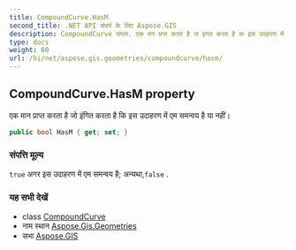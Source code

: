 ```yaml
---
title: CompoundCurve.HasM
second_title: .NET API संदर्भ के लिए Aspose.GIS
description: CompoundCurve संपत्त. एक मन प्रप्त करत है ज इंगत करत है क इस उदहरण में एम समन्वय है य नहं
type: docs
weight: 60
url: /hi/net/aspose.gis.geometries/compoundcurve/hasm/
---
```

## CompoundCurve.HasM property

एक मान प्राप्त करता है जो इंगित करता है कि इस उदाहरण में एम समन्वय है या नहीं।

```csharp
public bool HasM { get; set; }
```

### संपत्ति मूल्य

`true` अगर इस उदाहरण में एम समन्वय है; अन्यथा,`false` .

### यह सभी देखें

* class [CompoundCurve](../)
* नाम स्थान [Aspose.Gis.Geometries](../../compoundcurve/)
* सभा [Aspose.GIS](../../../)


